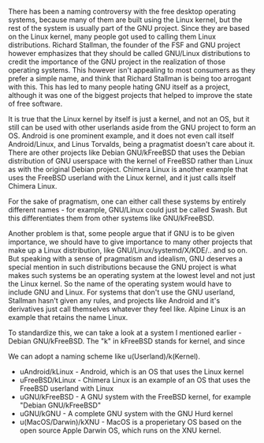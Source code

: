 There has been a naming controversy with the free desktop operating systems, because many of them are built using the Linux kernel, but the rest of the system is usually part of the GNU project. Since they are based on the Linux kernel, many people got used to calling them Linux distributions. Richard Stallman, the founder of the FSF and GNU project however emphasizes that they should be called GNU/Linux distributions to credit the importance of the GNU project in the realization of those operating systems. This however isn't appealing to most consumers as they prefer a simple name, and think that Richard Stallman is being too arrogant with this. This has led to many people hating GNU itself as a project, although it was one of the biggest projects that helped to improve the state of free software.

It is true that the Linux kernel by itself is just a kernel, and not an OS, but it still can be used with other userlands aside from the GNU project to form an OS. Android is one prominent example, and it does not even call itself Android/Linux, and Linus Torvalds, being a pragmatist doesn't care about it. There are other projects like Debian GNU/kFreeBSD that uses the Debian distribution of GNU userspace with the kernel of FreeBSD rather than Linux as with the original Debian project. Chimera Linux is another example that uses the FreeBSD userland with the Linux kernel, and it just calls itself Chimera Linux.

For the sake of pragmatism, one can either call these systems by entirely different names - for example, GNU/Linux could just be called Swash. But this differentiates them from other systems like GNU/kFreeBSD.

Another problem is that, some people argue that if GNU is to be given importance, we should have to give importance to many other projects that make up a Linux distribution, like GNU/Linux/systemd/X/KDE/.. and so on. But speaking with a sense of pragmatism and idealism, GNU deserves a special mention in such distributions because the GNU project is what makes such systems be an operating system at the lowest level and not just the Linux kernel. So the name of the operating system would have to include GNU and Linux. For systems that don't use the GNU userland, Stallman hasn't given any rules, and projects like Android and it's derivatives just call themselves whatever they feel like. Alpine Linux is an example that retains the name Linux.

To standardize this, we can take a look at a system I mentioned earlier - Debian GNU/kFreeBSD. The "k" in kFreeBSD stands for kernel, and since 


We can adopt a naming scheme like u(Userland)/k(Kernel).

- uAndroid/kLinux - Android, which is an OS that uses the Linux kernel
- uFreeBSD/kLinux - Chimera Linux is an example of an OS that uses the FreeBSD userland with Linux
- uGNU/kFreeBSD - A GNU system with the FreeBSD kernel, for example "Debian GNU/kFreeBSD"
- uGNU/kGNU - A complete GNU system with the GNU Hurd kernel
- u(MacOS/Darwin)/kXNU - MacOS is a properietary OS based on the open source Apple Darwin OS, which runs on the XNU kernel.